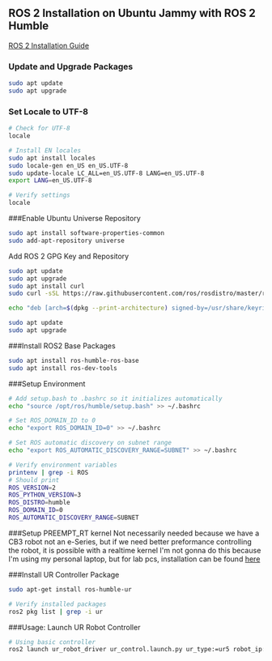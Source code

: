 ## ROS 2 Installation on Ubuntu Jammy with ROS 2 Humble
[ROS 2 Installation Guide](https://docs.ros.org/en/humble/Installation/Ubuntu-Install-Debians.html)

### Update and Upgrade Packages

```bash
sudo apt update
sudo apt upgrade
```
### Set Locale to UTF-8
```bash
# Check for UTF-8
locale

# Install EN locales
sudo apt install locales
sudo locale-gen en_US en_US.UTF-8
sudo update-locale LC_ALL=en_US.UTF-8 LANG=en_US.UTF-8
export LANG=en_US.UTF-8

# Verify settings
locale
```

###Enable Ubuntu Universe Repository
```bash
sudo apt install software-properties-common
sudo add-apt-repository universe
```

Add ROS 2 GPG Key and Repository
```bash
sudo apt update
sudo apt upgrade
sudo apt install curl
sudo curl -sSL https://raw.githubusercontent.com/ros/rosdistro/master/ros.key -o /usr/share/keyrings/ros-archive-keyring.gpg

echo "deb [arch=$(dpkg --print-architecture) signed-by=/usr/share/keyrings/ros-archive-keyring.gpg] http://packages.ros.org/ros2/ubuntu $(. /etc/os-release && echo $UBUNTU_CODENAME) main" | sudo tee /etc/apt/sources.list.d/ros2.list > /dev/null

sudo apt update
sudo apt upgrade
```

###Install ROS2 Base Packages
```bash
sudo apt install ros-humble-ros-base
sudo apt install ros-dev-tools
```

###Setup Environment
```bash
# Add setup.bash to .bashrc so it initializes automatically
echo "source /opt/ros/humble/setup.bash" >> ~/.bashrc

# Set ROS_DOMAIN_ID to 0
echo "export ROS_DOMAIN_ID=0" >> ~/.bashrc

# Set ROS automatic discovery on subnet range
echo "export ROS_AUTOMATIC_DISCOVERY_RANGE=SUBNET" >> ~/.bashrc

# Verify environment variables
printenv | grep -i ROS
# Should print
ROS_VERSION=2
ROS_PYTHON_VERSION=3
ROS_DISTRO=humble
ROS_DOMAIN_ID=0
ROS_AUTOMATIC_DISCOVERY_RANGE=SUBNET
```

###Setup PREEMPT_RT kernel
Not necessarily needed because we have a CB3 robot not an e-Series, but if we need better preformance controlling the robot, it is possible with a realtime kernel
I'm not gonna do this because I'm using my personal laptop, but for lab pcs, installation can be found [here](https://docs.ros.org/en/ros2_packages/rolling/api/ur_robot_driver/installation/real_time.html)

###Install UR Controller Package
```bash
sudo apt-get install ros-humble-ur

# Verify installed packages
ros2 pkg list | grep -i ur
```

###Usage: Launch UR Robot Controller
```bash
# Using basic controller
ros2 launch ur_robot_driver ur_control.launch.py ur_type:=ur5 robot_ip:=192.168.1.2
```
